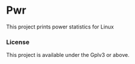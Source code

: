 # Pwr
This project prints power statistics for Linux

### License
This project is available under the Gplv3 or above.
